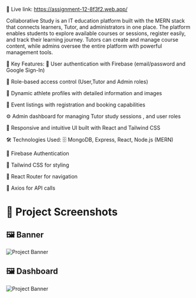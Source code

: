 🔗 Live link:
https://assignment-12-8f3f2.web.app/

Collaborative Study is an IT education platform built with the MERN stack that connects learners, Tutor, and administrators in one place. The platform enables students to explore available courses or sessions, register easily, and track their learning journey. Tutors can create and manage course content, while admins oversee the entire platform with powerful management tools.

🚀 Key Features:
🔐 User authentication with Firebase (email/password and Google Sign-In)

👥 Role-based access control (User,Tutor and Admin roles)

🏅 Dynamic athlete profiles with detailed information and images

📅 Event listings with registration and booking capabilities

⚙️ Admin dashboard for managing Tutor study sessions , and user roles

📱 Responsive and intuitive UI built with React and Tailwind CSS

🛠️ Technologies Used:
🗄️ MongoDB, Express, React, Node.js (MERN)

🔑 Firebase Authentication

🎨 Tailwind CSS for styling

🔗 React Router for navigation

📡 Axios for API calls



# 📸 Project Screenshots

## 🖼 Banner
![Project Banner](https://i.ibb.co.com/27XwQV7R/Banner.png)



## 🖼 Dashboard
![Project Banner](https://i.ibb.co.com/M3Wn5wF/Screenshot-2025-08-12-184636.png)
